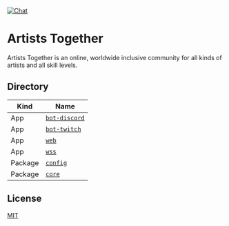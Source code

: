 [![Chat](https://img.shields.io/discord/762197633062141954?label=chat&logo=discord)](https://discord.gg/2n8JtZM)

# Artists Together

Artists Together is an online, worldwide inclusive community for all kinds of artists and all skill levels.

## Directory

| Kind    | Name                                        |
| ------- | ------------------------------------------- |
| App     | [`bot-discord`](apps/bot-discord/README.md) |
| App     | [`bot-twitch`](apps/bot-twitch/README.md)   |
| App     | [`web`](apps/web/README.md)                 |
| App     | [`wss`](apps/wss/README.md)                 |
| Package | [`config`](packages/config/README.md)       |
| Package | [`core`](packages/core/README.md)           |

## License

[MIT](LICENSE)
